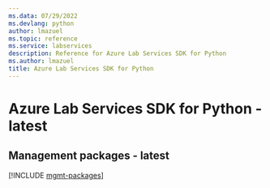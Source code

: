 ```yaml
---
ms.data: 07/29/2022
ms.devlang: python
author: lmazuel
ms.topic: reference
ms.service: labservices
description: Reference for Azure Lab Services SDK for Python
ms.author: lmazuel
title: Azure Lab Services SDK for Python
---
```

# Azure Lab Services SDK for Python - latest

## Management packages - latest
[!INCLUDE [mgmt-packages](lab-services-mgmt-index.md)]